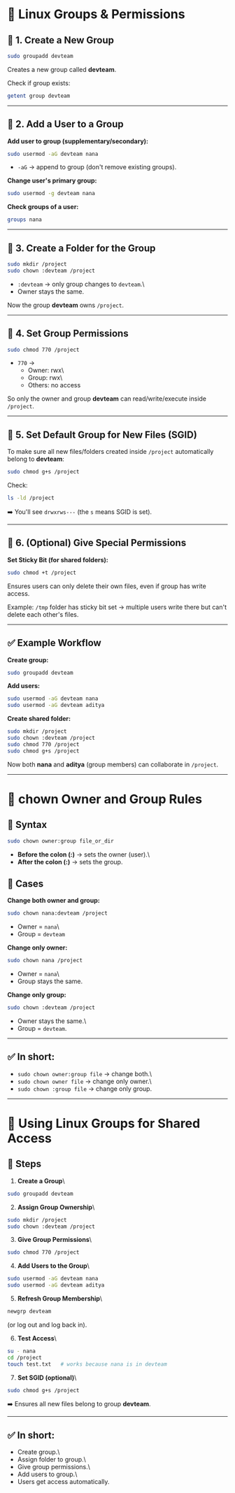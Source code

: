 # 📝 Linux Groups & Permissions

## 🔹 1. Create a New Group

``` bash
sudo groupadd devteam
```

Creates a new group called **devteam**.

Check if group exists:

``` bash
getent group devteam
```

------------------------------------------------------------------------

## 🔹 2. Add a User to a Group

**Add user to group (supplementary/secondary):**

``` bash
sudo usermod -aG devteam nana
```

-   `-aG` → append to group (don't remove existing groups).

**Change user's primary group:**

``` bash
sudo usermod -g devteam nana
```

**Check groups of a user:**

``` bash
groups nana
```

------------------------------------------------------------------------

## 🔹 3. Create a Folder for the Group

``` bash
sudo mkdir /project
sudo chown :devteam /project
```

-   `:devteam` → only group changes to `devteam`.\
-   Owner stays the same.

Now the group **devteam** owns `/project`.

------------------------------------------------------------------------

## 🔹 4. Set Group Permissions

``` bash
sudo chmod 770 /project
```

-   `770` →
    -   Owner: rwx\
    -   Group: rwx\
    -   Others: no access

So only the owner and group **devteam** can read/write/execute inside
`/project`.

------------------------------------------------------------------------

## 🔹 5. Set Default Group for New Files (SGID)

To make sure all new files/folders created inside `/project`
automatically belong to **devteam**:

``` bash
sudo chmod g+s /project
```

Check:

``` bash
ls -ld /project
```

➡️ You'll see `drwxrws---` (the `s` means SGID is set).

------------------------------------------------------------------------

## 🔹 6. (Optional) Give Special Permissions

**Set Sticky Bit (for shared folders):**

``` bash
sudo chmod +t /project
```

Ensures users can only delete their own files, even if group has write
access.

Example: `/tmp` folder has sticky bit set → multiple users write there
but can't delete each other's files.

------------------------------------------------------------------------

## ✅ Example Workflow

**Create group:**

``` bash
sudo groupadd devteam
```

**Add users:**

``` bash
sudo usermod -aG devteam nana
sudo usermod -aG devteam aditya
```

**Create shared folder:**

``` bash
sudo mkdir /project
sudo chown :devteam /project
sudo chmod 770 /project
sudo chmod g+s /project
```

Now both **nana** and **aditya** (group members) can collaborate in
`/project`.

------------------------------------------------------------------------

# 📝 chown Owner and Group Rules

## 🔹 Syntax

``` bash
sudo chown owner:group file_or_dir
```

-   **Before the colon (:)** → sets the owner (user).\
-   **After the colon (:)** → sets the group.

## 🔹 Cases

**Change both owner and group:**

``` bash
sudo chown nana:devteam /project
```

-   Owner = `nana`\
-   Group = `devteam`

**Change only owner:**

``` bash
sudo chown nana /project
```

-   Owner = `nana`\
-   Group stays the same.

**Change only group:**

``` bash
sudo chown :devteam /project
```

-   Owner stays the same.\
-   Group = `devteam`.

------------------------------------------------------------------------

## ✅ In short:

-   `sudo chown owner:group file` → change both.\
-   `sudo chown owner file` → change only owner.\
-   `sudo chown :group file` → change only group.

------------------------------------------------------------------------

# 📝 Using Linux Groups for Shared Access

## 🔹 Steps

1.  **Create a Group**\

``` bash
sudo groupadd devteam
```

2.  **Assign Group Ownership**\

``` bash
sudo mkdir /project
sudo chown :devteam /project
```

3.  **Give Group Permissions**\

``` bash
sudo chmod 770 /project
```

4.  **Add Users to the Group**\

``` bash
sudo usermod -aG devteam nana
sudo usermod -aG devteam aditya
```

5.  **Refresh Group Membership**\

``` bash
newgrp devteam
```

(or log out and log back in).

6.  **Test Access**\

``` bash
su - nana
cd /project
touch test.txt   # works because nana is in devteam
```

7.  **Set SGID (optional)**\

``` bash
sudo chmod g+s /project
```

➡️ Ensures all new files belong to group **devteam**.

------------------------------------------------------------------------

## ✅ In short:

-   Create group.\
-   Assign folder to group.\
-   Give group permissions.\
-   Add users to group.\
-   Users get access automatically.
